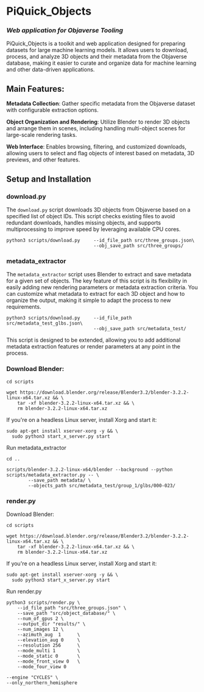 # PiQuick_Objects 
### *Web application for Objaverse Tooling*

PiQuick_Objects is a toolkit and web application designed for preparing datasets for large machine learning models. It allows users to download, process, and analyze 3D objects and their metadata from the Objaverse database, making it easier to curate and organize data for machine learning and other data-driven applications.

## Main Features:

**Metadata Collection**: Gather specific metadata from the Objaverse dataset with configurable extraction options.

**Object Organization and Rendering**: Utilize Blender to render 3D objects and arrange them in scenes, including handling multi-object scenes for large-scale rendering tasks.


**Web Interface**: Enables browsing, filtering, and customized downloads, allowing users to select and flag objects of interest based on metadata, 3D previews, and other features.

## Setup and Installation

### download.py
The ```download.py``` script downloads 3D objects from Objaverse based on a specified list of object IDs. This script checks existing files to avoid redundant downloads, handles missing objects, and supports multiprocessing to improve speed by leveraging available CPU cores.
```
python3 scripts/download.py     --id_file_path src/three_groups.json\
                                --obj_save_path src/three_groups/
```
### metadata_extractor
The ```metadata_extractor``` script uses Blender to extract and save metadata for a given set of objects. The key feature of this script is its flexibility in easily adding new rendering parameters or metadata extraction criteria. You can customize what metadata to extract for each 3D object and how to organize the output, making it simple to adapt the process to new requirements.

```
python3 scripts/download.py     --id_file_path src/metadata_test_glbs.json\
                                --obj_save_path src/metadata_test/
```
This script is designed to be extended, allowing you to add additional metadata extraction features or render parameters at any point in the process.




### Download Blender:
```
cd scripts

wget https://download.blender.org/release/Blender3.2/blender-3.2.2-linux-x64.tar.xz && \
    tar -xf blender-3.2.2-linux-x64.tar.xz && \
    rm blender-3.2.2-linux-x64.tar.xz
```

If you're on a headless Linux server, install Xorg and start it:
```
sudo apt-get install xserver-xorg -y && \
  sudo python3 start_x_server.py start
```

Run metadata_extractor
```
cd ..

scripts/blender-3.2.2-linux-x64/blender --background --python scripts/metadata_extractor.py -- \
        --save_path metadata/ \
        --objects_path src/metadata_test/group_1/glbs/000-023/
```
<!-- \
    --cpu_count 16 \
    --run_vertex \
    --run_armature \
    --run_mesh \
    --run_poly \
    --run_material \
    --run_edge \
    --run_animation
-->

### render.py

Download Blender:
```
cd scripts

wget https://download.blender.org/release/Blender3.2/blender-3.2.2-linux-x64.tar.xz && \
    tar -xf blender-3.2.2-linux-x64.tar.xz && \
    rm blender-3.2.2-linux-x64.tar.xz
```

If you're on a headless Linux server, install Xorg and start it:
```
sudo apt-get install xserver-xorg -y && \
  sudo python3 start_x_server.py start
```

Run render.py
```
python3 scripts/render.py \
    --id_file_path "src/three_groups.json" \
    --save_path "src/object_database/" \
    --num_of_gpus 2 \
    --output_dir "results/" \
    --num_images 12 \
    --azimuth_aug  1      \
    --elevation_aug 0     \
    --resolution 256      \
    --mode_multi 1        \
    --mode_static 0       \
    --mode_front_view 0   \
    --mode_four_view 0

```
    --engine "CYCLES" \
    --only_northern_hemisphere